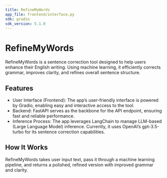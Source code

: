 ```yaml
---
title: RefineMyWords
app_file: frontend/interface.py
sdk: gradio
sdk_version: 5.1.0
---
```


# RefineMyWords

RefineMyWords is a sentence correction tool designed to help users enhance their English writing. Using machine learning, it efficiently corrects grammar, improves clarity, and refines overall sentence structure.

## Features

- User Interface (Frontend): The app’s user-friendly interface is powered by Gradio, enabling easy and interactive access to the tool.
- Backend: FastAPI serves as the backbone for the API endpoint, ensuring fast and reliable performance.
- Inference Process: The app leverages LangChain to manage LLM-based (Large Language Model) inference. Currently, it uses OpenAI’s gpt-3.5-turbo for its sentence correction capabilities.

## How It Works

RefineMyWords takes user input text, pass it through a machine learning pipeline, and returns a polished, refined version with improved grammar and clarity.
